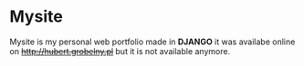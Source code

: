 # Mysite
Mysite is my personal web portfolio made in **DJANGO** it was availabe online on ~~http://hubert.grobelny.pl~~ but it is not available anymore.
